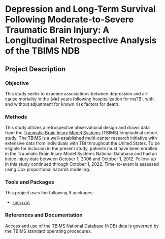 # Depression and Long-Term Survival Following Moderate-to-Severe Traumatic Brain Injury: A Longitudinal Retrospective Analysis of the TBIMS NDB

## Project Description

### Objective
This study seeks to examine associations between depression and all-cause mortality in the {##} years following hospitalization for msTBI, with and without adjustment for known risk factors for death.

### Methods
This study utilizes a retrospective observational design and draws data from the [Traumatic Brain Injury Model Systems](https://msktc.org/about-model-systems/TBI) (TBIMS) longitudinal cohort study. The TBIMS is a well-established multi-center research initiative with extensive data from individuals with TBI throughout the United States. To be eligible for inclusion in the present study, patients must have been enrolled in the Traumatic Brain Injury Model Systems National Database and had an index injury date between October 1, 2006 and October 1, 2012. Follow-up in this study continued through October 1, 2022. Time-to-event is assessed using Cox proportional hazards modeling.

### Tools and Packages
This project uses the following R packages:
- [`survival`](https://github.com/therneau/survival)

### References and Documentation
Access and use of the [TBIMS National Database](https://www.tbindsc.org/) (NDB) data is governed by the TBIMS standard operating procedures.
